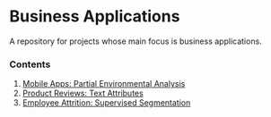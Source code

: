 # Business Applications

A repository for projects whose main focus is business applications.

### Contents

1. [Mobile Apps: Partial Environmental Analysis](https://jowenthomas.github.io/business-applications/assets/pages/mobile%20apps%20environmental%20analysis.html)
2. [Product Reviews: Text Attributes](https://jowenthomas.github.io/business-applications/assets/pages/reviews.html)
3. [Employee Attrition: Supervised Segmentation](https://jowenthomas.github.io/business-applications/assets/pages/attrition.html)
